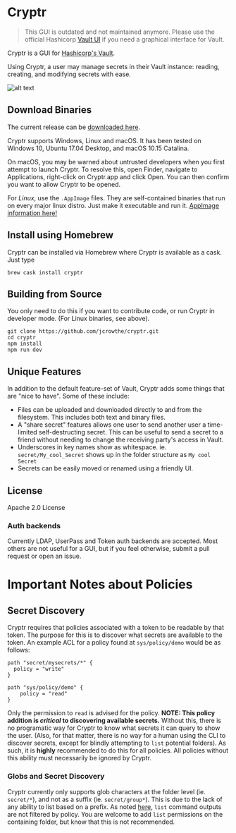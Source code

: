 # Cryptr

> This GUI is outdated and not maintained anymore. Please use the official Hashicorp [Vault UI](https://developer.hashicorp.com/vault/tutorials/getting-started-ui) if you need a graphical interface for Vault.

Cryptr is a GUI for [Hashicorp's Vault](https://www.vaultproject.io/).

Using Cryptr, a user may manage secrets in their Vault instance: reading, creating, and modifying secrets with ease.

![alt text](app/images/cryptr-demo.png "Cryptr")

## Download Binaries

The current release can be [downloaded here](https://github.com/adobe/cryptr/releases).

Cryptr supports Windows, Linux and macOS. It has been tested on Windows 10, Ubuntu 17.04 Desktop, and macOS 10.15 Catalina.

On macOS, you may be warned about untrusted developers when you first attempt to launch Cryptr. To resolve this, open Finder, navigate to Applications, right-click on Cryptr.app and click Open. You can then confirm you want to allow Cryptr to be opened.

For *Linux*, use the `.AppImage` files. They are self-contained binaries that run on every major linux distro. Just make it executable and run it. [AppImage information here!](https://appimage.org/)

## Install using Homebrew

Cryptr can be installed via Homebrew where Cryptr is available as a cask. Just type

```
brew cask install cryptr
```

## Building from Source

You only need to do this if you want to contribute code, or run Cryptr in developer mode. (For Linux binaries, see above).

```
git clone https://github.com/jcrowthe/cryptr.git
cd cryptr
npm install
npm run dev
```

## Unique Features

In addition to the default feature-set of Vault, Cryptr adds some things that are "nice to have". Some of these include:

- Files can be uploaded and downloaded directly to and from the filesystem. This includes both text and binary files.
- A "share secret" features allows one user to send another user a time-limited self-destructing secret. This can be useful to send a secret to a friend without needing to change the receiving party's access in Vault.
- Underscores in key names show as whitespace. ie. `secret/My_cool_Secret` shows up in the folder structure as `My cool Secret`
- Secrets can be easily moved or renamed using a friendly UI.

## License
Apache 2.0 License

### Auth backends

Currently LDAP, UserPass and Token auth backends are accepted. Most others are not useful for a GUI, but if you feel otherwise, submit a pull request or open an issue.

# Important Notes about Policies

## Secret Discovery

Cryptr requires that policies associated with a token to be readable by that token. The purpose for this is to discover what secrets are available to the token. An example ACL for a policy found at `sys/policy/demo` would be as follows:


```
path "secret/mysecrets/*" {
  policy = "write"
}

path "sys/policy/demo" {
    policy = "read"
}
```

Only the permission to `read` is advised for the policy. **NOTE: This policy addition is _critical_ to discovering available secrets.** Without this, there is no programatic way for Cryptr to know what secrets it can query to show the user. (Also, for that matter, there is no way for a human using the CLI to discover secrets, except for blindly attempting to `list` potential folders). As such, it is **highly** recommended to do this for all policies. All policies without this ability must necessarily be ignored by Cryptr.

### Globs and Secret Discovery

Cryptr currently only supports glob characters at the folder level (ie. `secret/*`), and not as a suffix (ie. `secret/group*`). This is due to the lack of any ability to list based on a prefix. As noted [here](https://www.vaultproject.io/docs/concepts/policies.html#list), `list` command outputs are not filtered by policy. You are welcome to add `list` permissions on the containing folder, but know that this is not recommended.
